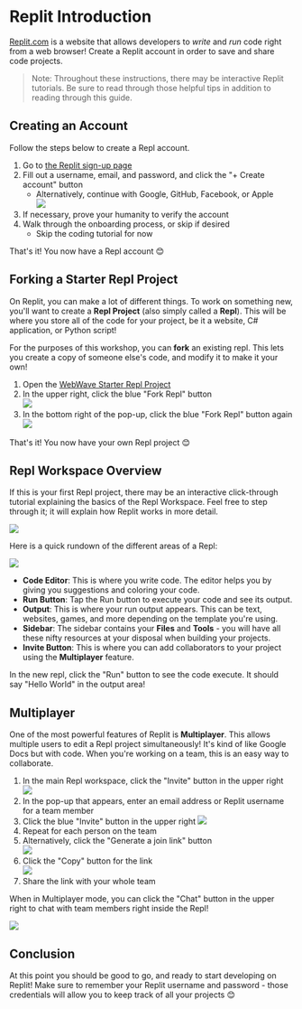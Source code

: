 # Replit Introduction
[Replit.com](https://replit.com/) is a website that allows developers to _write_ and _run_ code right from a web browser! Create a Replit account in order to save and share code projects.

>Note: Throughout these instructions, there may be interactive Replit tutorials. Be sure to read through those helpful tips in addition to reading through this guide.

## Creating an Account
Follow the steps below to create a Repl account.

1. Go to [the Replit sign-up page](https://replit.com/signup)
1. Fill out a username, email, and password, and click the "+ Create account" button  
    - Alternatively, continue with Google, GitHub, Facebook, or Apple  
    ![](Assets/ReplitCreateAccount.png)
1. If necessary, prove your humanity to verify the account
1. Walk through the onboarding process, or skip if desired
    - Skip the coding tutorial for now

That's it! You now have a Repl account 😊

## Forking a Starter Repl Project
On Replit, you can make a lot of different things. To work on something new, you'll want to create a **Repl Project** (also simply called a **Repl**). This will be where you store all of the code for your project, be it a website, C# application, or Python script!

For the purposes of this workshop, you can **fork** an existing repl. This lets you create a copy of someone else's code, and modify it to make it your own!

1. Open the [WebWave Starter Repl Project](https://replit.com/@HylandOutreach/WebWave)
1. In the upper right, click the blue "Fork Repl" button  
    ![](Assets/ForkRepl1.png)
1. In the bottom right of the pop-up, click the blue "Fork Repl" button again  
    ![](Assets/ForkRepl2.png)

That's it! You now have your own Repl project 😊

## Repl Workspace Overview
If this is your first Repl project, there may be an interactive click-through tutorial explaining the basics of the Repl Workspace. Feel free to step through it; it will explain how Replit works in more detail.

![](Assets/WelcomeReplWorkspace.png)

Here is a quick rundown of the different areas of a Repl:

![](Assets/ReplWorkspace.png)

- **Code Editor**: This is where you write code. The editor helps you by giving you suggestions and coloring your code.
- **Run Button**: Tap the Run button to execute your code and see its output.
- **Output**: This is where your run output appears. This can be text, websites, games, and more depending on the template you're using.
- **Sidebar**: The sidebar contains your **Files** and **Tools** - you will have all these nifty resources at your disposal when building your projects.
- **Invite Button**: This is where you can add collaborators to your project using the **Multiplayer** feature.

In the new repl, click the "Run" button to see the code execute. It should say "Hello World" in the output area!

## Multiplayer
One of the most powerful features of Replit is **Multiplayer**. This allows multiple users to edit a Repl project simultaneously! It's kind of like Google Docs but with code. When you're working on a team, this is an easy way to collaborate.

1. In the main Repl workspace, click the "Invite" button in the upper right  
    ![](Assets/WorkspaceInviteButton.png)
1. In the pop-up that appears, enter an email address or Replit username for a team member
1. Click the blue "Invite" button in the upper right
    ![](Assets/InviteMembers.png)
1. Repeat for each person on the team
1. Alternatively, click the "Generate a join link" button  
    ![](Assets/GenJoinLinkButton.png)
1. Click the "Copy" button for the link  
    ![](Assets/CopyJoinLink.png)
1. Share the link with your whole team

When in Multiplayer mode, you can click the "Chat" button in the upper right to chat with team members right inside the Repl!

![](Assets/MultiplayerChat.png)

## Conclusion
At this point you should be good to go, and ready to start developing on Replit! Make sure to remember your Replit username and password - those credentials will allow you to keep track of all your projects 😊
